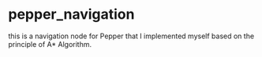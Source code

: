 # pepper_navigation


this is a navigation node for Pepper that I implemented myself based on the principle of A* Algorithm.
